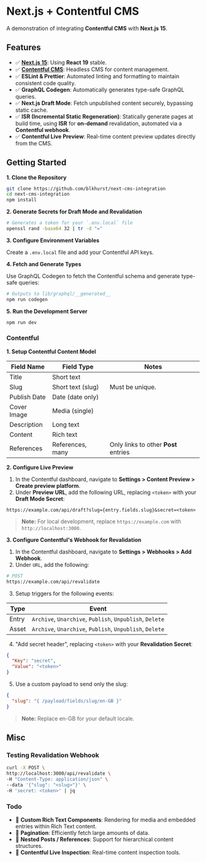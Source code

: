 # Next.js + Contentful CMS

A demonstration of integrating **Contentful CMS** with **Next.js 15**.

## Features

- ✅ [**Next.js 15**](https://nextjs.org/): Using **React 19** stable.
- ✅ [**Contentful CMS**](https://www.contentful.com/): Headless CMS for content management.
- ✅ **ESLint & Prettier**: Automated linting and formatting to maintain consistent code quality.
- ✅ **GraphQL Codegen**: Automatically generates type-safe GraphQL queries.
- ✅ **Next.js Draft Mode**: Fetch unpublished content securely, bypassing static cache.
- ✅ **ISR (Incremental Static Regeneration)**: Statically generate pages at build time, using **ISR** for **on-demand** revalidation, automated via a **Contentful webhook**.
- ✅ **Contentful Live Preview**: Real-time content preview updates directly from the CMS.

## Getting Started

**1. Clone the Repository**

```bash
git clone https://github.com/blkhurst/next-cms-integration
cd next-cms-integration
npm install
```

**2. Generate Secrets for Draft Mode and Revalidation**

```bash
# Generates a token for your `.env.local` file
openssl rand -base64 32 | tr -d "="
```

**3. Configure Environment Variables**

Create a `.env.local` file and add your Contentful API keys.

**4. Fetch and Generate Types**

Use GraphQL Codegen to fetch the Contentful schema and generate type-safe queries:

```bash
# Outputs to lib/graphql/__generated__
npm run codegen
```

**5. Run the Development Server**

```bash
npm run dev
```

### Contentful

**1. Setup Contentful Content Model**

| Field Name   | Field Type        | Notes                                |
| ------------ | ----------------- | ------------------------------------ |
| Title        | Short text        |                                      |
| Slug         | Short text (slug) | Must be unique.                      |
| Publish Date | Date (date only)  |                                      |
| Cover Image  | Media (single)    |                                      |
| Description  | Long text         |                                      |
| Content      | Rich text         |                                      |
| References   | References, many  | Only links to other **Post** entries |

**2. Configure Live Preview**

1. In the Contentful dashboard, navigate to **Settings > Content Preview > Create preview platform**.
2. Under **Preview URL**, add the following URL, replacing `<token>` with your **Draft Mode Secret**:

```
https://example.com/api/draft?slug={entry.fields.slug}&secret=<token>
```

> **Note:** For local development, replace `https://example.com` with `http://localhost:3000`.

**3. Configure Contentful's Webhook for Revalidation**

1. In the Contentful dashboard, navigate to **Settings > Webhooks > Add Webhook**.
2. Under `URL`, add the following:

```bash
# POST
https://example.com/api/revalidate
```

3. Setup triggers for the following events:

| Type  | Event                                                    |
| ----- | -------------------------------------------------------- |
| Entry | `Archive`, `Unarchive`, `Publish`, `Unpublish`, `Delete` |
| Asset | `Archive`, `Unarchive`, `Publish`, `Unpublish`, `Delete` |

4. "Add secret header", replacing `<token>` with your **Revalidation Secret**:

```json
{
  "Key": "secret",
  "Value": "<token>"
}
```

5. Use a custom payload to send only the slug:

```json
{
  "slug": "{ /payload/fields/slug/en-GB }"
}
```

> **Note:** Replace en-GB for your default locale.

## Misc

### Testing Revalidation Webhook

```bash
curl -X POST \
http://localhost:3000/api/revalidate \
-H "Content-Type: application/json" \
--data '{"slug": "<slug>"}' \
-H 'secret: <token>' | jq
```

### Todo

- 🚧 **Custom Rich Text Components**: Rendering for media and embedded entries within Rich Text content.
- 🚧 **Pagination**: Efficiently fetch large amounts of data.
- 🚧 **Nested Posts / References**: Support for hierarchical content structures.
- 🚧 **Contentful Live Inspection**: Real-time content inspection tools.
